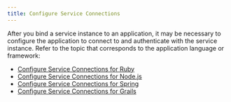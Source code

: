```yaml
---
title: Configure Service Connections
---
```

After you bind a service instance to an application, it may be necessary to 
configure the application to connect to and authenticate with the service 
instance. 
Refer to the topic that corresponds to the application language or framework:

* [Configure Service Connections for Ruby](../../buildpacks/ruby-service-bindings.html)
* [Configure Service Connections for Node.js](../../buildpacks/node-service-bindings.html)
* [Configure Service Connections for Spring](../../buildpacks/spring-service-bindings.html)
* [Configure Service Connections for Grails](../../buildpacks/grails-service-bindings.html)

